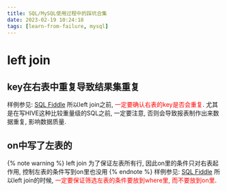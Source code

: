 ```yaml
---
title: SQL/MySQL使用过程中的踩坑合集
date: 2023-02-19 10:24:18
tags: [learn-from-failure, mysql]
---
```


# left join
## key在右表中重复导致结果集重复
样例参见: [SQL Fiddle](http://sqlfiddle.com/#!9/4f158d1/7)
所以left join之前, <font color='red'>一定要确认右表的key是否会重复</font>. 
尤其是在写HIVE这种比较重量级的SQL之前, 一定要注意, 否则会导致报表制作出来数据重复, 影响数据质量.

## on中写了左表的
{% note warning %}
left join 为了保证左表所有行, 因此on里的条件只对右表起作用, 控制左表的条件写到on里也没用
{% endnote %}
样例参见: [SQL Fiddle](http://sqlfiddle.com/#!9/4f158d1/10)
所以left join的时候, <font color='red'>一定要保证筛选左表的条件要放到where里, 而不要放到on里</font>. 


